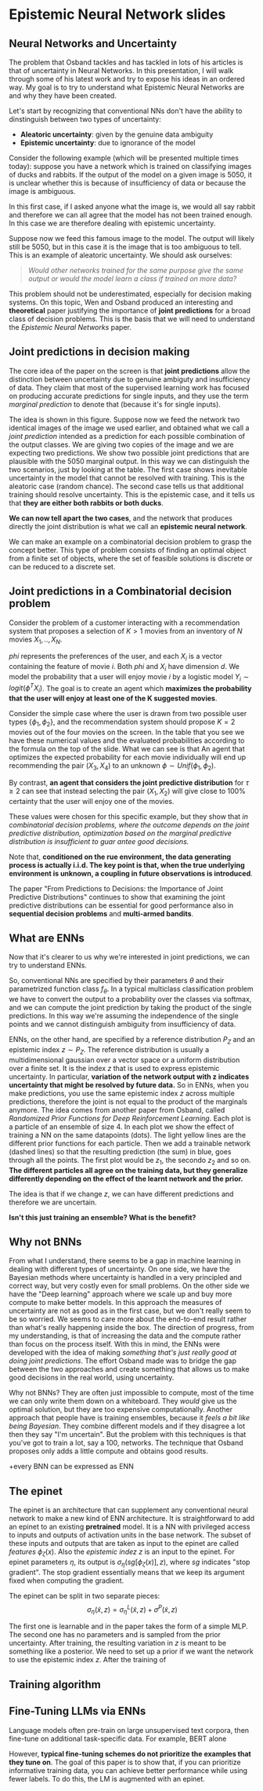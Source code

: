 # Epistemic Neural Network slides
## Neural Networks and Uncertainty
The problem that Osband tackles and has tackled in lots of his articles is that of uncertainty in Neural Networks. In this presentation, I will walk through some of his latest work and try to expose his ideas in an ordered way. My goal is to try to understand what Epistemic Neural Networks are and why they have been created.

Let's start by recognizing that conventional NNs don't have the ability to dinstinguish between two types of uncertainty:
- **Aleatoric uncertainty**: given by the genuine data ambiguity
- **Epistemic uncertainty**: due to ignorance of the model

Consider the following example (which will be presented multiple times today): suppose you have a network which is trained on classifying images of ducks and rabbits. If the output of the model on a given image is 5050, it is unclear whether this is because of insufficiency of data or because the image is ambiguous. 

In this first case, if I asked anyone what the image is, we would all say rabbit and therefore we can all agree that the model has not been trained enough. In this case we are therefore dealing with epistemic uncertainty. 

Suppose now we feed this famous image to the model. The output will likely still be 5050, but in this case it is the image that is too ambiguous to tell. This is an example of aleatoric uncertainty. We should ask ourselves:

> *Would other networks trained for the same purpose give the same output or would the model learn a class if trained on more data?*

This problem should not be underestimated, especially for decision making systems. On this topic, Wen and Osband produced an interesting and **theoretical** paper justifying the importance of **joint predictions** for a broad class of decision problems. This is the basis that we will need to understand the *Epistemic Neural Networks* paper.

## Joint predictions in decision making
The core idea of the paper on the screen is that **joint predictions** allow the distinction between uncertainty due to genuine ambiguty and insufficiency of data. They claim that most of the supervised learning work has focused on producing accurate predictions for single inputs, and they use the term *marginal prediction* to denote that (because it's for single inputs).

The idea is shown in this figure. Suppose now we feed the network two identical images of the image we used earlier, and obtained what we call a *joint prediction* intended as a prediction for each possible combination of the output classes. We are giving two copies of the image and we are expecting two predictions. We show two possible joint predictions that are plausible with the 5050 marginal output. In this way we can distinguish the two scenarios, just by looking at the table.
The first case shows inevitable uncertainty in the model that cannot be resolved with training. This is the aleatoric case (random chance). The second case tells us that additional training should resolve uncertainty. This is the epistemic case, and it tells us that **they are either both rabbits or both ducks**.

**We can now tell apart the two cases**, and the network that produces directly the joint distribution is what we call an **epistemic neural network**.

We can make an example on a combinatorial decision problem to grasp the concept better. This type of problem consists of finding an optimal object from a finite set of objects, where the set of feasible solutions is discrete or can be reduced to a discrete set. 

## Joint predictions in a Combinatorial decision problem

Consider the problem of a customer interacting with a recommendation system that proposes a selection of $K > 1$ movies from an inventory of $N$ movies $X_1, .., X_N$.

$phi$ represents the preferences of the user, and each $X_i$ is a vector containing the feature of movie $i$. Both $phi$ and $X_i$ have dimension $d$. We model the probability that a user will enjoy movie $i$ by a logistic model $Y_i \sim logit(\phi^T X_i)$.
The goal is to create an agent which **maximizes the probability that the user will enjoy at least one of the K suggested movies**.

Consider the simple case where the user is drawn from two possible user types $\{\phi_1, \phi_2\}$, and the recommendation system should propose $K=2$ movies out of the four movies on the screen.
In the table that you see we have these numerical values and the evaluated probabilities according to the formula on the top of the slide. What we can see is that An agent that optimizes the expected probability for each movie individually will end up recommending the pair $(X_3, X_4)$ to an unknown $\phi \sim Unif(\phi_1, \phi_2)$.

By contrast, **an agent that considers the joint predictive distribution** for $\tau \ge 2$ can see that instead selecting the pair $(X_1, X_2)$ will give close to 100% certainty that the user will enjoy one of the movies.

These values were chosen for this specific example, but they show that *in combinatorial decision problems, where the outcome depends on the joint predictive distribution, optimization based on the marginal predictive distribution is insufficient to guar antee good decisions.*

Note that, **conditioned on the rue environment, the data generating process is actually i.i.d. The key point is that, when the true underlying environment is unknown, a coupling in future observations is introduced**.


The paper "From Predictions to Decisions: the Importance of Joint Predictive Distributions" continues to show that examining the joint predictive distributions can be essential for good performance also in **sequential decision problems** and **multi-armed bandits**.

## What are ENNs
Now that it's clearer to us why we're interested in joint predictions, we can try to understand ENNs.

So, conventional NNs are specified by their parameters $\theta$ and their parametrized function class $f_\theta$. In a typical multiclass classification problem we have to convert the output to a probability over the classes via softmax, and we can compute the joint prediction by taking the product of the single predictions. In this way we're assuming the independence of the single points and we cannot distinguish ambiguity from insufficiency of data.

ENNs, on the other hand, are specified by a reference distribution $P_Z$ and an epistemic index $z \sim P_Z$. The reference distribution is usually a multidimensional gaussian over a vector space or a uniform distribution over a finite set.
It is the index $z$ that is used to express epistemic uncertainty. In particular, **variation of the network output with z indicates uncertainty that might be resolved by future data.**
So in ENNs, when you make predictions, you use the same epistemic index $z$ across multiple predictions, therefore the joint is not equal to the product of the marginals anymore.
The idea comes from another paper from Osband, called *Randomized Prior Functions for Deep Reinforcement Learning*. Each plot is a particle of an ensemble of size 4. In each plot we show the effect of training a NN on the same datapoints (dots). The light yellow lines are the different prior functions for each particle. Then we add a trainable network (dashed lines) so that the resulting prediction (the sum) in blue, goes through all the points. The first plot would be $z_1$, the secondo $z_2$ and so on. **The different particles all agree on the training data, but they generalize differently depending on the effect of the learnt network and the prior.**

The idea is that if we change $z$, we can have different predictions and therefore we are uncertain. 


**Isn't this just training an ensemble? What is the benefit?**



## Why not BNNs
From what I understand, there seems to be a gap in machine learning in dealing with different types of uncertainty. On one side, we have the Bayesian methods where uncertainty is handled in a very principled and correct way, but very costly even for small problems. On the other side we have the "Deep learning" approach where we scale up and buy more compute to make better models. In this approach the measures of uncertainty are not as good as in the first case, but we don't really seem to be so worried.
We seems to care more about the end-to-end result rather than what's really happening inside the box. The direction of progress, from my understanding, is that of increasing the data and the compute rather than focus on the process itself. With this in mind, the ENNs were developed with the idea of making *something that's just really good at doing joint predictions*.
The effort Osband made was to bridge the gap between the two approaches and create something that allows us to make good decisions in the real world, using uncertainty.

Why not BNNs? They are often just impossible to compute, most of the time we can only write them down on a whiteboard. They *would* give us the optimal solution, but they are too expensive computationally. Another approach that people have is training ensembles, because it *feels a bit like being Bayesian*. They combine different models and if they disagree a lot then they say "I'm uncertain". But the problem with this techniques is that you've got to train a lot, say a 100, networks. The technique that Osband proposes only adds a little compute and obtains good results.

+every BNN can be expressed as ENN


## The epinet

The epinet is an architecture that can supplement any conventional neural network to make a new kind of ENN architecture. It is straightforward to add an epinet to an existing **pretrained** model. It is a NN with privileged access to inputs and outputs of activation units in the base network. The subset of these inputs and outputs that are taken as input to the epinet are called *features* $\phi_\zeta (x)$. Also the *epistemic indez* $z$ is an input to the epinet. For epinet parameters $\eta$, its output is $\sigma_\eta(sg[\phi_\zeta(x)],z)$, where $sg$ indicates "stop gradient". The stop gradient essentially means that we keep its argument fixed when computing the gradient.

The epinet can be split in two separate pieces: $$\sigma_\eta (\tilde x ,z) = \sigma_\eta ^L (\tilde x, z) + \sigma^P(\tilde x, z)$$

The first one is learnable and in the paper takes the form of a simple MLP. The second one has no parameters and is sampled from the prior uncertainty. After training, the resulting variation in $z$ is meant to be something like a posterior. We need to set up a prior if we want the network to use the epistemic index $z$. After the training of 




## Training algorithm



## Fine-Tuning LLMs via ENNs
Language models often pre-train on large unsupervised text corpora, then fine-tune on additional task-specific data. For example, BERT alone 

However, **typical fine-tuning schemes do not prioritize the examples that they tune on**. The goal of this paper is to show that, if you can prioritize informative training data, you can achieve better performance while using fewer labels. To do this, the LM is augmented with an epinet.
